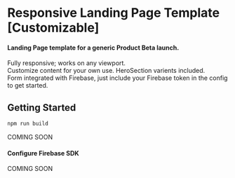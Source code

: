 # Responsive Landing Page Template [Customizable]
#### Landing Page template for a generic Product Beta launch.  <br />
Fully responsive; works on any viewport.  <br />
Customize content for your own use. HeroSection varients included.  <br />
Form integrated with Firebase, just include your Firebase token in the config to get started.  <br />

## Getting Started

```javascript
npm run build

```
COMING SOON

#### Configure Firebase SDK
COMING SOON
